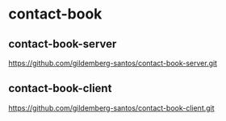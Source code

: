 # contact-book

## contact-book-server
https://github.com/gildemberg-santos/contact-book-server.git

## contact-book-client
https://github.com/gildemberg-santos/contact-book-client.git
